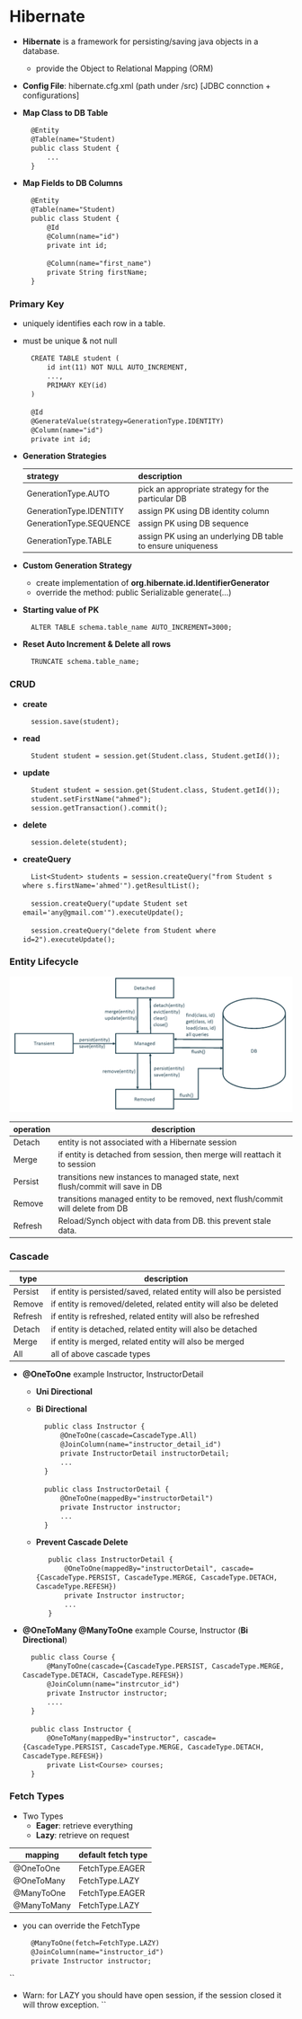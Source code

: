 # Hibernate
* **Hibernate** is a framework for persisting/saving java objects in a database.
  * provide the Object to Relational Mapping (ORM)

* **Config File**: hibernate.cfg.xml (path under /src) [JDBC connction + configurations]

* **Map Class to DB Table**

        @Entity
        @Table(name="Student)
        public class Student {
            ...
        }

* **Map Fields to DB Columns**

        @Entity
        @Table(name="Student)
        public class Student {
            @Id
            @Column(name="id")
            private int id;

            @Column(name="first_name")
            private String firstName;
        }

### Primary Key
* uniquely identifies each row in a table.
* must be unique & not null

        CREATE TABLE student (
            id int(11) NOT NULL AUTO_INCREMENT,
            ...,
            PRIMARY KEY(id)
        )

        @Id
        @GenerateValue(strategy=GenerationType.IDENTITY)
        @Column(name="id")
        private int id;

* **Generation Strategies**

    strategy                | description
    ------------------------|------------------------------------------------------------
    GenerationType.AUTO     | pick an appropriate strategy for the particular DB
    GenerationType.IDENTITY | assign PK using DB identity column
    GenerationType.SEQUENCE | assign PK using DB sequence
    GenerationType.TABLE    | assign PK using an underlying DB table to ensure uniqueness

* **Custom Generation Strategy**
    * create implementation of **org.hibernate.id.IdentifierGenerator**
    * override the method: public Serializable generate(...)
    
* **Starting value of PK**

        ALTER TABLE schema.table_name AUTO_INCREMENT=3000;

* **Reset Auto Increment & Delete all rows**

        TRUNCATE schema.table_name;

### CRUD

* **create**

        session.save(student);

* **read**

        Student student = session.get(Student.class, Student.getId());

* **update**

        Student student = session.get(Student.class, Student.getId());
        student.setFirstName("ahmed");
        session.getTransaction().commit();

* **delete**

        session.delete(student);

* **createQuery**

        List<Student> students = session.createQuery("from Student s where s.firstName='ahmed'").getResultList();

        session.createQuery("update Student set email='any@gmail.com'").executeUpdate();

        session.createQuery("delete from Student where id=2").executeUpdate();

### Entity Lifecycle
![](https://github.com/shamy1st/hibernate/blob/main/entity-lifecycle.png)

operation | description
----------|---------------------------------------------------------------------------------
Detach    | entity is not associated with a Hibernate session
Merge     | if entity is detached from session, then merge will reattach it to session
Persist   | transitions new instances to managed state, next flush/commit will save in DB
Remove    | transitions managed entity to be removed, next flush/commit will delete from DB
Refresh   | Reload/Synch object with data from DB. this prevent stale data.

### Cascade

type    | description
--------|---------------------------------------------------------------------
Persist | if entity is persisted/saved, related entity will also be persisted
Remove  | if entity is removed/deleted, related entity will also be deleted
Refresh | if entity is refreshed, related entity will also be refreshed
Detach  | if entity is detached, related entity will also be detached
Merge   | if entity is merged, related entity will also be merged
All     | all of above cascade types

* **@OneToOne** example Instructor, InstructorDetail
    * **Uni Directional**
    * **Bi Directional**
    
            public class Instructor {
                @OneToOne(cascade=CascadeType.All)
                @JoinColumn(name="instructor_detail_id")
                private InstructorDetail instructorDetail;
                ...
            }
            
            public class InstructorDetail {
                @OneToOne(mappedBy="instructorDetail")
                private Instructor instructor;
                ...
            }
    
   * **Prevent Cascade Delete**

            public class InstructorDetail {
                @OneToOne(mappedBy="instructorDetail", cascade={CascadeType.PERSIST, CascadeType.MERGE, CascadeType.DETACH, CascadeType.REFESH})
                private Instructor instructor;
                ...
            }

* **@OneToMany @ManyToOne** example Course, Instructor (**Bi Directional**)

        public class Course {
            @ManyToOne(cascade={CascadeType.PERSIST, CascadeType.MERGE, CascadeType.DETACH, CascadeType.REFESH})
            @JoinColumn(name="instrcutor_id")
            private Instructor instructor;
            ....
        }

        public class Instructor {
            @OneToMany(mappedBy="instructor", cascade={CascadeType.PERSIST, CascadeType.MERGE, CascadeType.DETACH, CascadeType.REFESH})
            private List<Course> courses;
        }

### Fetch Types

* Two Types
    * **Eager**: retrieve everything
    * **Lazy**: retrieve on request

mapping     | default fetch type
------------|-------------------
@OneToOne   | FetchType.EAGER
@OneToMany  | FetchType.LAZY
@ManyToOne  | FetchType.EAGER
@ManyToMany | FetchType.LAZY

* you can override the FetchType

        @ManyToOne(fetch=FetchType.LAZY)
        @JoinColumn(name="instructor_id")
        private Instructor instructor;

``
- Warn: for LAZY you should have open session, if the session closed it will throw exception.
``











































